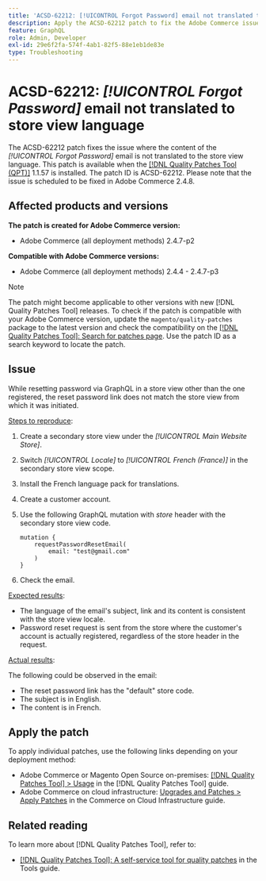 ```yaml
---
title: 'ACSD-62212: [!UICONTROL Forgot Password] email not translated to store view language'
description: Apply the ACSD-62212 patch to fix the Adobe Commerce issue where the content of the *[!UICONTROL Forgot Password]* email is not translated to the store view's language.
feature: GraphQL
role: Admin, Developer
exl-id: 29e6f2fa-574f-4ab1-82f5-88e1eb1de83e
type: Troubleshooting
---
```

# ACSD-62212: *[!UICONTROL Forgot Password]* email not translated to store view language

The ACSD-62212 patch fixes the issue where the content of the *[!UICONTROL Forgot Password]* email is not translated to the store view language. This patch is available when the [[!DNL Quality Patches Tool (QPT)]](https://experienceleague.adobe.com/docs/commerce-operations/tools/quality-patches-tool/usage.html) 1.1.57 is installed. The patch ID is ACSD-62212. Please note that the issue is scheduled to be fixed in Adobe Commerce 2.4.8.

## Affected products and versions

**The patch is created for Adobe Commerce version:**

* Adobe Commerce (all deployment methods) 2.4.7-p2

**Compatible with Adobe Commerce versions:**

* Adobe Commerce (all deployment methods) 2.4.4 - 2.4.7-p3

>[!NOTE]
>
>The patch might become applicable to other versions with new [!DNL Quality Patches Tool] releases. To check if the patch is compatible with your Adobe Commerce version, update the `magento/quality-patches` package to the latest version and check the compatibility on the [[!DNL Quality Patches Tool]: Search for patches page](https://experienceleague.adobe.com/tools/commerce-quality-patches/index.html). Use the patch ID as a search keyword to locate the patch.

## Issue

While resetting password via GraphQL in a store view other than the one registered, the reset password link does not match the store view from which it was initiated.

<u>Steps to reproduce</u>:

1. Create a secondary store view under the *[!UICONTROL Main Website Store]*.
1. Switch *[!UICONTROL Locale]* to *[!UICONTROL French (France)]* in the secondary store view scope.
1. Install the French language pack for translations.
1. Create a customer account.
1. Use the following GraphQL mutation with *store* header with the secondary store view code.

    ```
    mutation {
        requestPasswordResetEmail(
            email: "test@gmail.com"
        )
    }
    ```

1. Check the email.

<u>Expected results</u>:

* The language of the email's subject, link and its content is consistent with the store view locale.
* Password reset request is sent from the store where the customer's account is actually registered, regardless of the store header in the request.

<u>Actual results</u>:

The following could be observed in the email:

* The reset password link has the "default" store code.
* The subject is in English.
* The content is in French.

## Apply the patch

To apply individual patches, use the following links depending on your deployment method:

* Adobe Commerce or Magento Open Source on-premises: [[!DNL Quality Patches Tool] > Usage](/help/tools/quality-patches-tool/usage.md) in the [!DNL Quality Patches Tool] guide.
* Adobe Commerce on cloud infrastructure: [Upgrades and Patches > Apply Patches](https://experienceleague.adobe.com/docs/commerce-cloud-service/user-guide/develop/upgrade/apply-patches.html) in the Commerce on Cloud Infrastructure guide.

## Related reading

To learn more about [!DNL Quality Patches Tool], refer to:

* [[!DNL Quality Patches Tool]: A self-service tool for quality patches](/help/tools/quality-patches-tool/quality-patches-tool-to-self-serve-quality-patches.md) in the Tools guide.
